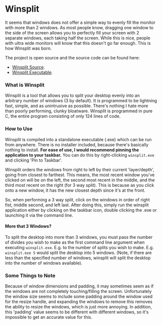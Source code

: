 # Winsplit
It seems that windows does not offer a simple way to evenly fill the monitor with more than 2 windows. 
As most people know, dragging one window to the side of the screen allows you to perfectly fill your screen with 2 separate windows, each taking half the screen.
While this is nice, people with ultra wide monitors will know that this doesn't go far enough. This is how Winsplit was born.

The project is open source and the source code can be found here:
* [Winsplit Source](https://github.com/Merlotec/winsplit/).
* [Winsplit Executable](https://github.com/Merlotec/space_render/blob/master/shaders/src/atmosphere.frag.glsl).

### What is Winsplit
Winsplit is a tool that allows you to split your desktop evenly into an arbitrary number of windows (3 by default). 
It is programmed to be lightning fast, simple, and as unintrusive as possible. There's nothing I hate more than poorly performing, clunky bloatware.
Winsplit is programmed in pure C, the entire program consisting of only 124 lines of code.

### How to Use
Winsplit is compiled into a standalone executable (.exe) which can be run from anywhere.
There is no installer included, because there's basically nothing to install.
**For ease of use, I would recommend pinning the application to your taskbar.**
You can do this by right-clicking `winsplit.exe` and clicking 'Pin to Taskbar'.

Winsplit orders the windows from right to left by their current 'layer/depth', going from closest to farthest. This means, the most recent window you've clicked on will be on the left, the second most recent in the middle, and the third most recent on the right (for 3 way split). This is because as you click onto a new window, it has the new closest depth since it's at the front.

So, when performing a 3 way split, click on the windows in order of right fist, middle second, and left last.
After doing this, simply run the winsplit application either by clicking on the taskbar icon, double clicking the .exe or launching it via the command line.

#### More that 3 Windows?

To split the desktop into more than 3 windows, you must pass the number of divides you wish to make as the first command line argument when executing `winsplit.exe`. E.g. to the number of splits you wish to make. E.g. `winsplit.exe 5` would split the desktop into 5 windows. (Note, if there are less than the specified number of windows, winsplit will split the desktop into the number of windows available).

### Some Things to Note
Because of window dimensions and padding, it may sometimes seem as if the windows are not completely touching/filling the screen.
Unfortunately the window size seems to include some padding around the window used for the resize handle, and expanding the windows to remove this removes the ability to resize the windows, which is just more annoying. In addition, this 'padding' value seems to be different with different windows, so it's impossible to get an accurate value for this.
